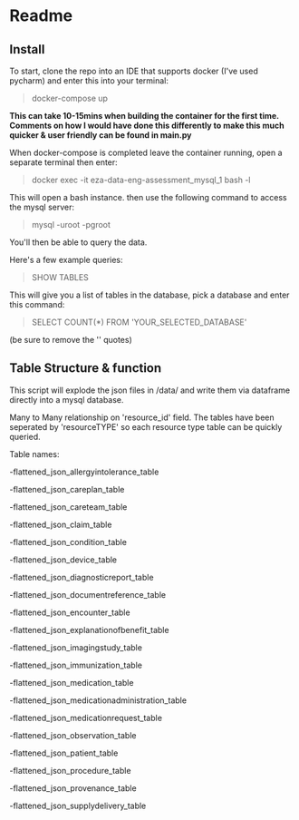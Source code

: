 # Readme

## Install

To start, clone the repo into an IDE that supports docker (I've used pycharm) and enter this into your terminal:

>docker-compose up


**This can take 10-15mins when building the container for the first time.
Comments on how I would have done this differently to make this much quicker & user friendly can be found in main.py**

When docker-compose is completed leave the container running, open a separate terminal then enter: 

>docker exec -it eza-data-eng-assessment_mysql_1 bash -l

This will open a bash instance. then use the following command to access the mysql server:

>mysql -uroot -pgroot
> 
You'll then be able to query the data.

Here's a few example queries:

>SHOW TABLES

This will give you a list of tables in the database, pick a database and enter this command:

>SELECT COUNT(*) FROM 'YOUR_SELECTED_DATABASE'

(be sure to remove the '' quotes)

## Table Structure & function

This script will explode the json files in /data/ and write them via dataframe directly into a mysql database.

Many to Many relationship on 'resource_id' field. The tables have been seperated by 'resourceTYPE' so each resource type table can be quickly queried.

Table names:

-flattened_json_allergyintolerance_table

-flattened_json_careplan_table

-flattened_json_careteam_table

-flattened_json_claim_table

-flattened_json_condition_table

-flattened_json_device_table

-flattened_json_diagnosticreport_table

-flattened_json_documentreference_table

-flattened_json_encounter_table

-flattened_json_explanationofbenefit_table

-flattened_json_imagingstudy_table

-flattened_json_immunization_table

-flattened_json_medication_table

-flattened_json_medicationadministration_table

-flattened_json_medicationrequest_table

-flattened_json_observation_table

-flattened_json_patient_table

-flattened_json_procedure_table

-flattened_json_provenance_table

-flattened_json_supplydelivery_table




